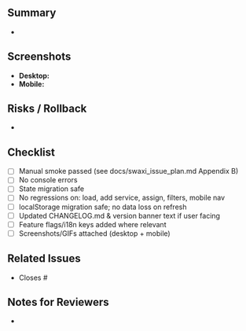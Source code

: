 ## Summary
- 

## Screenshots
- **Desktop:** 
- **Mobile:** 

## Risks / Rollback
- 

## Checklist
- [ ] Manual smoke passed (see docs/swaxi_issue_plan.md Appendix B)
- [ ] No console errors
- [ ] State migration safe
- [ ] No regressions on: load, add service, assign, filters, mobile nav
- [ ] localStorage migration safe; no data loss on refresh
- [ ] Updated CHANGELOG.md & version banner text if user facing
- [ ] Feature flags/i18n keys added where relevant
- [ ] Screenshots/GIFs attached (desktop + mobile)

## Related Issues
- Closes #

## Notes for Reviewers
- 